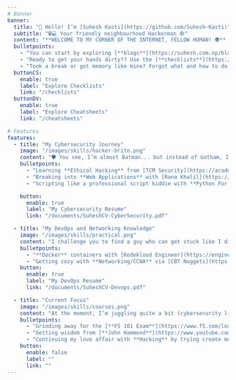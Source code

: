 ```yaml
---
# Banner
banner:
  title: "👋 Hello! I’m [Suhesh Kasti](https://github.com/Suhesh-Kasti)"
  subtitle: "🔒💻 Your friendly neighbourhood Hackerman 🕸️"
  content: "**WELCOME TO MY CORNER OF THE INTERNET, FELLOW HUMAN! 👽** <br><br> I’m here to share my journey in **Cybersecurity** and a bit of **DevOps**  through blogs, checklists, and cheat sheets. Need a checklist or cheat sheet to hack the matrix (legally, of course 😉)? Get them here at the affordable price of just *$FREE.99*"
  bulletpoints:
    - "You can start by exploring [**blogs**](https://suhesh.com.np/blog) I have written and start learning with me ☕💻"
    - "Ready to get your hands dirty?? Use the [**checklists**](https://suhesh.com.np/checklists) to be a billion times more efficient 🌀"
    - "Took a break or got memory like mine? Forgot what and how to do...Worry not use the [**cheatsheets**](https://suhesh.com.np/checklists) 🔍"
  buttonCS:
    enable: true
    label: "Explore Checklists"
    link: "/checklists"
  buttonDV:
    enable: true
    label: "Explore Cheatsheets"
    link: "/cheatsheets"

# Features
features:
  - title: "My Cybersecurity Journey"
    image: "/images/skills/hacker-brito.png"
    content: "🛡️ You see, I’m almost Batman... but instead of Gotham, I kinda try to save networks *(Batman couldn't either)* 🤡.<br> Cybersecurity has been my passion, and here’s a quick look at what I've been doing with it:"
    bulletpoints:
      - "Learning **Ethical Hacking** from [TCM Security](https://academy.tcm-sec.com/p/practical-ethical-hacking-the-complete-course) 🤓 "
      - "Breaking into **Web Applications** with [Rana Khalil](https://academy.ranakhalil.com/p/web-security-academy-video-series) and [ITProTV](https://www.itpro.tv/courses/security-skills/webapp-penetration-testing/) then protecting them with [F5 BigIP](https://www.f5.com/products/big-ip) 🛠️"
      - "Scripting like a professional script kiddie with **Python For Hackers** from [TCM Security](https://academy.tcm-sec.com/p/python-101-for-hackers) 🐍"

    button:
      enable: true
      label: "My Cybersecurity Resume"
      link: "/documents/SuheshCV-CyberSecurity.pdf"

  - title: "My DevOps and Networking Knowledge"
    image: "/images/skills/practical.png"
    content: "I challenge you to find a guy who can get stuck like I did on VLANs and subnetting, I'll wait.... (*P.S. I still suck in it* 🥺) but I am learning using the following resources:"
    bulletpoints:
      - "**Docker** containers with [Kodekloud Engineer](https://engineer.kodekloud.com/signup?referral=654587a7a0118b90ce5ac6b9) 🍕"
      - "Getting cozy with **Networking/CCNA** via [CBT Nuggets](https://www.cbtnuggets.com/it-training/cisco/ccna) 🌐"
    button:
      enable: true
      label: "My DevOps Resume"
      link: "/documents/SuheshCV-Devops.pdf"

  - title: "Current Focus"
    image: "/images/skills/courses.png"
    content: "At the moment, I’m juggling quite a bit (cybersecurity life, amirite?). Here’s what’s on my plate right now:"
    bulletpoints:
      - "Grinding away for the [**F5 101 Exam**](https://www.f5.com/learn/certification#certificationlevels), because who doesn’t like exams... right? RIGHT??? *(SPOILER ALERT: I DON'T 🫠)* 📚"
      - "Getting wisdom from [**John Hammond**](https://www.youtube.com/@_JohnHammond), [**Rana Khalil**](https://www.youtube.com/@RanaKhalil101), [**David Bombal**](https://www.youtube.com/@davidbombal), [**Live Overflow**](https://www.youtube.com/@LiveOverflow), [**Network Chuck**](https://www.youtube.com/@NetworkChuck), [**The Cyber Mentor**](https://www.youtube.com/@TCMSecurityAcademy), [**Hackersploit**](https://www.youtube.com/@HackerSploit), [**Bitten Tech**](https://www.youtube.com/@BittenTech), [**TechChip**](https://www.youtube.com/@techchipnet), [**Ankit Chauhan**](https://www.youtube.com/@0x61), [Jack Rhysider](https://www.youtube.com/@JackRhysider) and [**other cybersecurity gurus**](https://www.reddit.com/r/cybersecurity/comments/1d6apgh/what_are_your_favorite_cybersecurity_youtube/) 📺"
      - "Continuing my love affair with **Hacking** by trying create more of cybersecurity tools. I just made an [SSH Bruteforcing tool](https://github.com/Suhesh-Kasti/ssh-brute) using python. 🔐"
    button:
      enable: false
      label: ""
      link: ""
---
```

